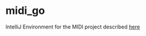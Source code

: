 # midi_go
IntelliJ Environment for the MIDI project described [here](https://cs.fit.edu/~ryan/cse4250/projects/midi/) 
  
